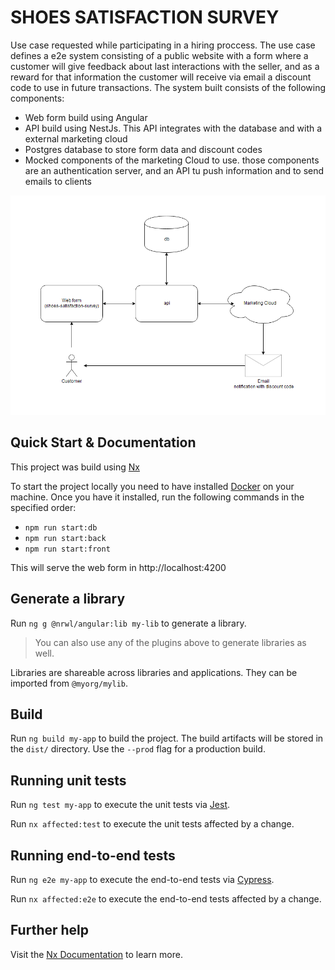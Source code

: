 
# SHOES SATISFACTION SURVEY

Use case requested while participating in a hiring proccess. The use case defines a e2e system consisting of a public website with a form where a customer will give feedback about last interactions with the seller, and as a reward for that information the customer will receive via email a discount code to use in future transactions.
The system built consists of the following components:
- Web form build using Angular
- API build using NestJs. This API integrates with the database and with a external marketing cloud
- Postgres database to store form data and discount codes
- Mocked components of the marketing Cloud to use. those components are an authentication server, and an API tu push information and to send emails to clients


![image info](./diagram.png)

## Quick Start & Documentation

This project was build using [Nx](https://nx.dev/)

To start the project locally you need to have installed [Docker](https://www.docker.com/get-startedrun) on your machine. Once you have it installed, run the following commands in the specified order:

  - `npm run start:db`
  - `npm run start:back`
  - `npm run start:front`

This will serve the web form in http://localhost:4200

## Generate a library

Run `ng g @nrwl/angular:lib my-lib` to generate a library.

> You can also use any of the plugins above to generate libraries as well.

Libraries are shareable across libraries and applications. They can be imported from `@myorg/mylib`.

## Build

Run `ng build my-app` to build the project. The build artifacts will be stored in the `dist/` directory. Use the `--prod` flag for a production build.

## Running unit tests

Run `ng test my-app` to execute the unit tests via [Jest](https://jestjs.io).

Run `nx affected:test` to execute the unit tests affected by a change.

## Running end-to-end tests

Run `ng e2e my-app` to execute the end-to-end tests via [Cypress](https://www.cypress.io).

Run `nx affected:e2e` to execute the end-to-end tests affected by a change.

## Further help

Visit the [Nx Documentation](https://nx.dev/angular) to learn more.

